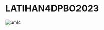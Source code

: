 # LATIHAN4DPBO2023
![uml4](https://user-images.githubusercontent.com/100748074/222110411-444c09d6-3ce1-487c-aea5-789595ef8bc1.PNG)
